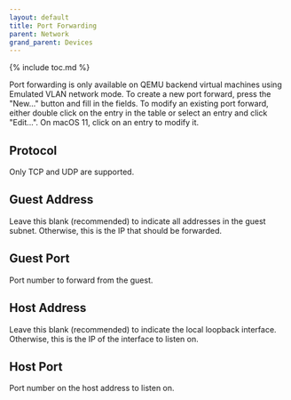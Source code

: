 ```yaml
---
layout: default
title: Port Forwarding
parent: Network
grand_parent: Devices
---
```

{% include toc.md %}

Port forwarding is only available on QEMU backend virtual machines using Emulated VLAN network mode. To create a new port forward, press the "New..." button and fill in the fields. To modify an existing port forward, either double click on the entry in the table or select an entry and click "Edit...". On macOS 11, click on an entry to modify it.

## Protocol
Only TCP and UDP are supported.

## Guest Address
Leave this blank (recommended) to indicate all addresses in the guest subnet. Otherwise, this is the IP that should be forwarded.

## Guest Port
Port number to forward from the guest.

## Host Address
Leave this blank (recommended) to indicate the local loopback interface. Otherwise, this is the IP of the interface to listen on.

## Host Port
Port number on the host address to listen on.
